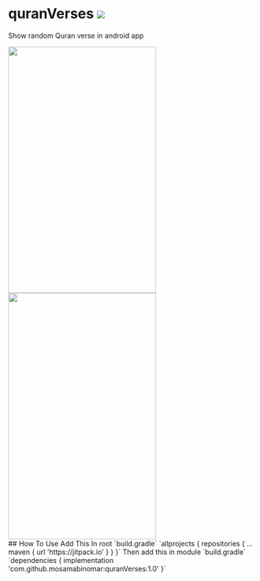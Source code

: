 # quranVerses [![](https://jitpack.io/v/mosamabinomar/quranVerses.svg)](https://jitpack.io/#mosamabinomar/quranVerses)
Show random Quran verse in android app
<div>
  <img src="https://raw.githubusercontent.com/mosamabinomar/quranVerses/master/screens/english.png" width="300" height="500"/>
  <img src="https://raw.githubusercontent.com/mosamabinomar/quranVerses/master/screens/arabic.png" width="300" height="500"/> 
</div>
## How To Use
Add This In root `build.gradle`
`allprojects {
		repositories {
			...
			maven { url 'https://jitpack.io' }
		}
	}`
 Then add this in module `build.gradle`
  `dependencies {
	        implementation 'com.github.mosamabinomar:quranVerses:1.0'
	}`
